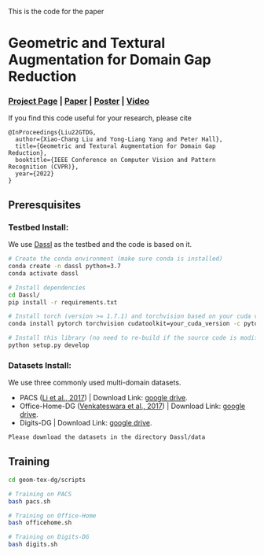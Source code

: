 This is the code for the paper

# Geometric and Textural Augmentation for Domain Gap Reduction

### [Project Page](https://github.com/xch-liu/geom-tex-dg) | [Paper](https://openaccess.thecvf.com/content/CVPR2022/papers/Liu_Geometric_and_Textural_Augmentation_for_Domain_Gap_Reduction_CVPR_2022_paper.pdf) | [Poster](https://github.com/xch-liu/geom-tex-dg) | [Video](https://github.com/xch-liu/geom-tex-dg)


If you find this code useful for your research, please cite
```
@InProceedings{Liu22GTDG, 
  author={Xiao-Chang Liu and Yong-Liang Yang and Peter Hall},
  title={Geometric and Textural Augmentation for Domain Gap Reduction},
  booktitle={IEEE Conference on Computer Vision and Pattern Recognition (CVPR)},
  year={2022}
}
```

## Preresquisites

### Testbed Install: 
We use [Dassl](https://github.com/KaiyangZhou/Dassl.pytorch) as the testbed and the code is based on it.

```bash
# Create the conda environment (make sure conda is installed)
conda create -n dassl python=3.7
conda activate dassl

# Install dependencies
cd Dassl/
pip install -r requirements.txt

# Install torch (version >= 1.7.1) and torchvision based on your cuda version 
conda install pytorch torchvision cudatoolkit=your_cuda_version -c pytorch

# Install this library (no need to re-build if the source code is modified)
python setup.py develop
```

### Datasets Install:
We use three commonly used multi-domain datasets.

* PACS ([Li et al., 2017](https://arxiv.org/abs/1710.03077)) | Download Link: [google drive](https://drive.google.com/open?id=1m4X4fROCCXMO0lRLrr6Zz9Vb3974NWhE).
* Office-Home-DG ([Venkateswara et al., 2017](https://arxiv.org/abs/1706.07522)) | Download Link: [google drive](https://drive.google.com/open?id=1gkbf_KaxoBws-GWT3XIPZ7BnkqbAxIFa).
* Digits-DG | Download Link: [google drive](https://drive.google.com/open?id=15V7EsHfCcfbKgsDmzQKj_DfXt_XYp_P7).

```bash
Please download the datasets in the directory Dassl/data
```

## Training

```bash
cd geom-tex-dg/scripts

# Training on PACS
bash pacs.sh

# Training on Office-Home
bash officehome.sh

# Training on Digits-DG
bash digits.sh
```

